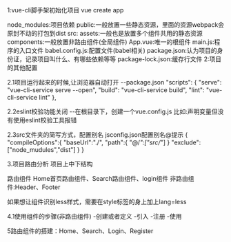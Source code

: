 1:vue-cli脚手架初始化项目 vue create app

node_modules:项目依赖
public:一般放置一些静态资源，里面的资源webpack会原封不动的打包到dist
src:
    assets:一般也是放置多个组件共用的静态资源
    components:一般放置非路由组件(全局组件)
    App.vue:唯一的根组件
    main.js:程序的入口文件
babel.config.js:配置文件(babel相关)
package.json:认为项目的身份证，记录项目叫什么、有哪些依赖等等
package-lock.json:缓存行文件
2:项目的其他配置

2.1项目运行起来的时候,让浏览器自动打开
--package.json
"scripts": {
"serve": "vue-cli-service serve --open",
"build": "vue-cli-service build",
"lint": "vue-cli-service lint"
},

2.2eslint校验功能关闭
--在根目录下，创建一个vue.config.js
比如:声明变量但没有使用eslint校验工具报错

2.3src文件夹的简写方式，配置别名
jsconfig.json配置别名@提示
{
    "compileOptions":{
        "baseUrl":"./",
        "path":{
                "@/*":["src/*"]
                }
    "exclude":["node_mudules","dist"]
}
}

3.项目路由分析
项目上中下结构

路由组件
Home首页路由组件、Search路由组件、login组件
非路由组件:Header、Footer

如果想让组件识别less样式，需要在style标签的身上加上lang=less

4.1使用组件的步骤(非路由组件)
-创建或者定义
-引入
-注册
-使用


5路由组件的搭建：Home、Search、Login、Register
